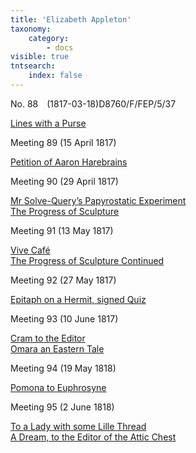 ```yaml
---
title: 'Elizabeth Appleton'
taxonomy:
    category:
        - docs
visible: true
tntsearch:
    index: false
---
```


<div class="bottom">
<span class="meeting">No. 88&emsp;(1817-03-18)</span><span class="dro">D8760/F/FEP/5/37</span> <a href="https://calmview.derbyshire.gov.uk/calmview/Record.aspx?src=CalmView.Catalog&id=D8760%2fF%2fFEP%2f5%2f37" target="_blank"><i class="fa fa-external-link"></i></a>
</div>

[Lines with a Purse](../../season-9/meeting-88/purse)

<span class="title">Meeting 89 (15 April 1817)</span>

[Petition of Aaron Harebrains](../../season-9/meeting-89/petition)

<span class="title">Meeting 90 (29 April 1817)</span>

[Mr Solve-Query’s Papyrostatic Experiment](../../season-9/meeting-90/experiment)  
[The Progress of Sculpture](../../season-9/meeting-90/sculpture)

<span class="title">Meeting 91 (13 May 1817)</span>

[Vive Café](../../season-9/meeting-91/cafe)  
[The Progress of Sculpture Continued](../../season-9/meeting-91/sculpture)

<span class="title">Meeting 92 (27 May 1817)</span>

[Epitaph on a Hermit, signed Quiz](../../season-9/meeting-92/epitaph)  

<span class="title">Meeting 93 (10 June 1817)</span>

[Cram to the Editor](../../season-9/meeting-93/cram)  
[Omara an Eastern Tale](../../season-9/meeting-93/omara)

<span class="title">Meeting 94 (19 May 1818)</span>

[Pomona to Euphrosyne](../../season-10/meeting-94/euphrosyne)  

<span class="title">Meeting 95 (2 June 1818)</span>

[To a Lady with some Lille Thread](../../season-10/meeting-95/lille)  
[A Dream, to the Editor of the Attic Chest](../../season-10/meeting-95/dream)

